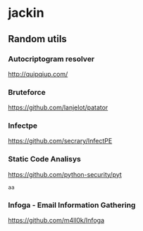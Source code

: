 # jackin

## Random utils

### Autocriptogram resolver

http://quipqiup.com/

### Bruteforce

https://github.com/lanjelot/patator

### Infectpe
https://github.com/secrary/InfectPE

### Static Code Analisys
https://github.com/python-security/pyt
```
aa
```
### Infoga - Email Information Gathering
https://github.com/m4ll0k/Infoga

